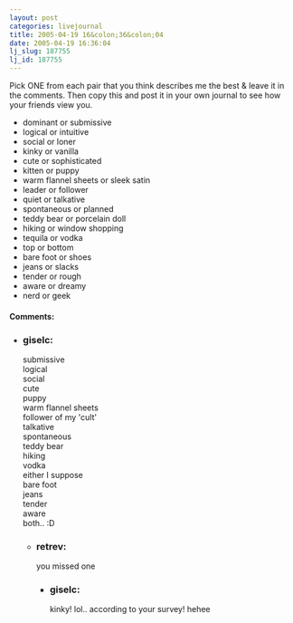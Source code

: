 ```yaml
---
layout: post
categories: livejournal
title: 2005-04-19 16&colon;36&colon;04
date: 2005-04-19 16:36:04
lj_slug: 187755
lj_id: 187755
---
```

Pick ONE from each pair that you think describes me the best &amp; leave it in the comments. Then copy this and post it in your own journal to see how your friends view you.  



* dominant or submissive  
* logical or intuitive  
* social or loner  
* kinky or vanilla  
* cute or sophisticated  
* kitten or puppy  
* warm flannel sheets or sleek satin  
* leader or follower  
* quiet or talkative  
* spontaneous or planned  
* teddy bear or porcelain doll  
* hiking or window shopping  
* tequila or vodka  
* top or bottom  
* bare foot or shoes  
* jeans or slacks  
* tender or rough  
* aware or dreamy  
* nerd or geek


<div id="comments"><h4>Comments:</h4><div class="lj-comments"><ul>
<li><h3>giselc: </h3>
<a id="comment-400"></a>
<p>submissive<br>
logical<br>
social<br>
cute<br>
puppy<br>
warm flannel sheets<br>
follower of my 'cult'<br>
talkative<br>
spontaneous<br>
teddy bear<br>
hiking<br>
vodka<br>
either I suppose<br>
bare foot<br>
jeans<br>
tender<br>
aware<br>
both.. :D</p>
<ul>
<li><h3>retrev: </h3>
<a id="comment-401"></a>
<p>you missed one</p>
<ul>
<li><h3>giselc: </h3>
<a id="comment-402"></a>
<p>kinky! lol.. according to your survey! hehee</p>
</li>
</ul>
</li>
</ul>
</li>
</ul></div></div>
